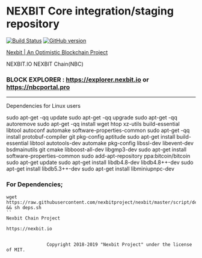 NEXBIT Core integration/staging repository
=====================================

[![Build Status](https://travis-ci.org/nexbitproject/NEXBIT.svg?branch=master)](https://travis-ci.org/nexbitroject/nexbit) [![GitHub version](https://badge.fury.io/gh/nexbitroject%2Fnexbit.svg)](https://badge.fury.io/gh/nexbitproject%2Fnexbit)

[Nexbit | An Optimistic Blockchain Project](https://nexbit.io)

NEXBIT.IO 
NEXBIT Chain(NBC)
### BLOCK EXPLORER : https://explorer.nexbit.io   or  https://nbcportal.pro
***************************

Dependencies for Linux users

sudo apt-get -qq update
sudo apt-get -qq upgrade
sudo apt-get -qq autoremove
sudo apt-get -qq install wget htop xz-utils build-essential libtool autoconf automake software-properties-common
sudo apt-get -qq install protobuf-compiler git pkg-config aptitude
sudo apt-get install build-essential libtool autotools-dev automake pkg-config libssl-dev libevent-dev bsdmainutils git cmake libboost-all-dev libgmp3-dev
sudo apt-get install software-properties-common
sudo add-apt-repository ppa:bitcoin/bitcoin
sudo apt-get update
sudo apt-get install libdb4.8-dev libdb4.8++-dev
sudo apt-get install libdb5.3++-dev
sudo apt-get install libminiupnpc-dev


### For Dependencies;
```
wget https://raw.githubusercontent.com/nexbitproject/nexbit/master/script/deps.sh && sh deps.sh
``
Nexbit Chain Project

https://nexbit.io


```


                   Copyright 2018-2019 "Nexbit Project" under the license of MIT.
```
